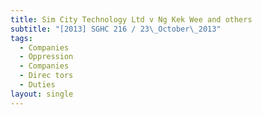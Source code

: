 ```yaml
---
title: Sim City Technology Ltd v Ng Kek Wee and others
subtitle: "[2013] SGHC 216 / 23\_October\_2013"
tags:
  - Companies
  - Oppression
  - Companies
  - Direc tors
  - Duties
layout: single
---
```


